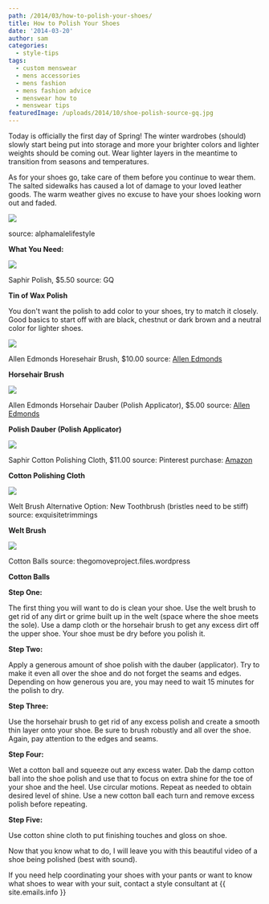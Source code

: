```yaml
---
path: /2014/03/how-to-polish-your-shoes/
title: How to Polish Your Shoes
date: '2014-03-20'
author: sam
categories:
  - style-tips
tags:
  - custom menswear
  - mens accessories
  - mens fashion
  - mens fashion advice
  - menswear how to
  - menswear tips
featuredImage: /uploads/2014/10/shoe-polish-source-gq.jpg
---
```

Today is officially the first day of Spring! The winter wardrobes (should) slowly start being put into storage and more your brighter colors and lighter weights should be coming out. Wear lighter layers in the meantime to transition from seasons and temperatures.

As for your shoes go, take care of them before you continue to wear them. The salted sidewalks has caused a lot of damage to your loved leather goods. The warm weather gives no excuse to have your shoes looking worn out and faded.

[![](http://1.bp.blogspot.com/-9Qf52uLoEWc/Uysv8TIOwUI/AAAAAAAABk4/P8U0FFmdfb4/s1600/polishing-shoes,+source+-+alphamalelifestyle.jpg)](http://1.bp.blogspot.com/-9Qf52uLoEWc/Uysv8TIOwUI/AAAAAAAABk4/P8U0FFmdfb4/s1600/polishing-shoes,+source+-+alphamalelifestyle.jpg)

source: alphamalelifestyle

**What You Need:**

[![](http://1.bp.blogspot.com/-PWZEFPoK0wU/UysX-Yru7bI/AAAAAAAABjg/K-PH0497dXw/s1600/shoe+polish,+source+-+gq.jpg)](http://1.bp.blogspot.com/-PWZEFPoK0wU/UysX-Yru7bI/AAAAAAAABjg/K-PH0497dXw/s1600/shoe+polish,+source+-+gq.jpg)

Saphir Polish, $5.50
source: GQ

**Tin of Wax Polish**

You don't want the polish to add color to your shoes, try to match it closely. Good basics to start off with are black, chestnut or dark brown and a neutral color for lighter shoes.

[![](http://2.bp.blogspot.com/-gJ9ihtUvxf8/UysZoz50K-I/AAAAAAAABjs/tQUpo9r09Tc/s1600/allenedmonds_shoe-care_horsehair-shine-brush_l.jpg)](http://2.bp.blogspot.com/-gJ9ihtUvxf8/UysZoz50K-I/AAAAAAAABjs/tQUpo9r09Tc/s1600/allenedmonds_shoe-care_horsehair-shine-brush_l.jpg)

Allen Edmonds Horesehair Brush, $10.00
source: [Allen Edmonds](http://www.allenedmonds.com/aeonline/producti_SF587_1_40000000001_-1)

**Horsehair Brush**

[![](http://3.bp.blogspot.com/-vWpnV6J7QsY/Uysc8f3xmWI/AAAAAAAABj4/aFZXxpFHHCg/s1600/allenedmonds_shoe-care_horsehair-dauber_l.jpg)](http://3.bp.blogspot.com/-vWpnV6J7QsY/Uysc8f3xmWI/AAAAAAAABj4/aFZXxpFHHCg/s1600/allenedmonds_shoe-care_horsehair-dauber_l.jpg)

Allen Edmonds Horsehair Dauber (Polish Applicator), $5.00
source: [Allen Edmonds](http://www.allenedmonds.com/aeonline/producti_SF589_1_40000000001_-1_)

**Polish Dauber (Polish Applicator)**

[![](http://3.bp.blogspot.com/-h2i6-RraRFU/UysgHITiGHI/AAAAAAAABkM/VDBhjukp3OI/s1600/saphir+polish+cloth.jpg)](http://3.bp.blogspot.com/-h2i6-RraRFU/UysgHITiGHI/AAAAAAAABkM/VDBhjukp3OI/s1600/saphir+polish+cloth.jpg)

Saphir Cotton Polishing Cloth, $11.00
source: Pinterest
purchase: [Amazon](http://www.amazon.com/Saphir-Polishing-Cloth-Chamois-Cotton/dp/B00FMWAKHO)

****Cotton Polishing Cloth****

[![](http://2.bp.blogspot.com/-FA0xhzvOHdQ/UysmxG9UM0I/AAAAAAAABkc/R_XFz5dF2po/s1600/welt+brush.jpg)](http://2.bp.blogspot.com/-FA0xhzvOHdQ/UysmxG9UM0I/AAAAAAAABkc/R_XFz5dF2po/s1600/welt+brush.jpg)

Welt Brush
Alternative Option: New Toothbrush (bristles need to be stiff)
source: exquisitetrimmings

****Welt Brush****

[![](http://2.bp.blogspot.com/-fnxdGlZuUMU/UysslB-yvBI/AAAAAAAABks/DkzvE18EpwM/s1600/cotton+balls.jpg)](http://2.bp.blogspot.com/-fnxdGlZuUMU/UysslB-yvBI/AAAAAAAABks/DkzvE18EpwM/s1600/cotton+balls.jpg)

Cotton Balls
source: thegomoveproject.files.wordpress

**Cotton Balls**

**Step One:**

The first thing you will want to do is clean your shoe. Use the welt brush to get rid of any dirt or grime built up in the welt (space where the shoe meets the sole). Use a damp cloth or the horsehair brush to get any excess dirt off the upper shoe. Your shoe must be dry before you polish it.

**Step Two:** 

Apply a generous amount of shoe polish with the dauber (applicator). Try to make it even all over the shoe and do not forget the seams and edges. Depending on how generous you are, you may need to wait 15 minutes for the polish to dry.

**Step Three:** 

Use the horsehair brush to get rid of any excess polish and create a smooth thin layer onto your shoe. Be sure to brush robustly and all over the shoe. Again, pay attention to the edges and seams.

**Step Four:** 

Wet a cotton ball and squeeze out any excess water. Dab the damp cotton ball into the shoe polish and use that to focus on extra shine for the toe of your shoe and the heel. Use circular motions. Repeat as needed to obtain desired level of shine. Use a new cotton ball each turn and remove excess polish before repeating.

**Step Five:**

Use cotton shine cloth to put finishing touches and gloss on shoe.

Now that you know what to do, I will leave you with this beautiful video of a shoe being polished (best with sound).

If you need help coordinating your shoes with your pants or want to know what shoes to wear with your suit, contact a style consultant at {{ site.emails.info }}